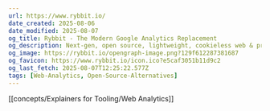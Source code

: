 ```yaml
---
url: https://www.rybbit.io/
date_created: 2025-08-06
date_modified: 2025-08-07
og_title: Rybbit - The Modern Google Analytics Replacement
og_description: Next-gen, open source, lightweight, cookieless web & product analytics for everyone.
og_image: https://rybbit.io/opengraph-image.png?129f612287381687
og_favicon: https://www.rybbit.io/icon.ico?e5caf3051b11d9c2
og_last_fetch: 2025-08-07T12:25:22.577Z
tags: [Web-Analytics, Open-Source-Alternatives]
---
```

[[concepts/Explainers for Tooling/Web Analytics]]

